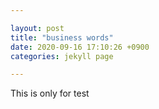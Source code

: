 ```yaml
---

layout: post  
title: "business words"  
date: 2020-09-16 17:10:26 +0900  
categories: jekyll page

---
```

This is only for test
